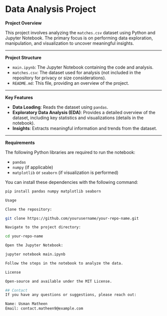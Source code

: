 # Data Analysis Project

**Project Overview**

This project involves analyzing the `matches.csv` dataset using Python and Jupyter Notebook. The primary focus is on performing data exploration, manipulation, and visualization to uncover meaningful insights.

---

**Project Structure**

- `main.ipynb`: The Jupyter Notebook containing the code and analysis.
- `matches.csv`: The dataset used for analysis (not included in the repository for privacy or size considerations).
- `README.md`: This file, providing an overview of the project.

---

**Key Features**

- **Data Loading**: Reads the dataset using `pandas`.
- **Exploratory Data Analysis (EDA)**: Provides a detailed overview of the dataset, including key statistics and visualizations (details in the notebook).
- **Insights**: Extracts meaningful information and trends from the dataset.

---

**Requirements**

The following Python libraries are required to run the notebook:

- `pandas`
- `numpy` (if applicable)
- `matplotlib` or `seaborn` (if visualization is performed)

You can install these dependencies with the following command:

```bash
pip install pandas numpy matplotlib seaborn

Usage

Clone the repository:

git clone https://github.com/yourusername/your-repo-name.git

Navigate to the project directory:

cd your-repo-name

Open the Jupyter Notebook:

jupyter notebook main.ipynb

Follow the steps in the notebook to analyze the data.

License

Open-source and available under the MIT License.

## Contact
If you have any questions or suggestions, please reach out:

Name: Usman Matheen
Email: contact.matheen9@example.com

